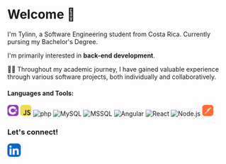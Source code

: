 # Welcome 👋

I'm Tylinn, a Software Engineering student from Costa Rica. Currently pursing my Bachelor's Degree.

I'm primarily interested in **back-end development**. 

👨‍💻 Throughout my academic journey, I have gained valuable experience through various software projects, both individually and collaboratively. 

#### Languages and Tools:

<p>
    <img width="25" src="https://github.com/tandpfun/skill-icons/blob/main/icons/CS.svg" alt="C#"/>

  <img width="25" src="https://github.com/tandpfun/skill-icons/blob/main/icons/JavaScript.svg" alt="JavaScript"/>

  <img width="25" src="https://user-images.githubusercontent.com/25181517/183570228-6a040b9f-3ddf-47a2-a201-743121dac664.png" alt="php"/>

  <img width="25" src="https://user-images.githubusercontent.com/25181517/183896128-ec99105a-ec1a-4d85-b08b-1aa1620b2046.png" alt="MySQL"/>
  
<img width="25" src="https://github.com/marwin1991/profile-technology-icons/assets/19180175/3b371807-db7c-45b4-8720-c0cfc901680a" alt="MSSQL"/>

  <img width="25" src="https://user-images.githubusercontent.com/25181517/183890595-779a7e64-3f43-4634-bad2-eceef4e80268.png" alt="Angular" title="Angular"/>
  
<img width="25" src="https://user-images.githubusercontent.com/25181517/183897015-94a058a6-b86e-4e42-a37f-bf92061753e5.png" alt="React"/>
  
<img width="25" src="https://user-images.githubusercontent.com/25181517/183568594-85e280a7-0d7e-4d1a-9028-c8c2209e073c.png" alt="Node.js" title="Node.js"/>
  
 <img  width="25" src="https://github.com/tandpfun/skill-icons/blob/main/icons/Postman.svg" alt="Postman"/>
</p>


### Let's connect!
<a href="[https://pagedart.com](https://www.linkedin.com/in/tylinngonzalez/)">
   <img src="https://github.com/tandpfun/skill-icons/blob/main/icons/LinkedIn.svg" alt="LinkedIn" title="LinkedIn" width="30"/>
</a>
